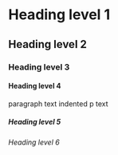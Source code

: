 # Heading level 1

## Heading level 2

### Heading level 3

#### Heading level 4

paragraph text
   indented p text

##### Heading level 5

###### Heading level 6
